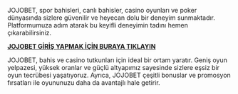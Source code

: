 JOJOBET, spor bahisleri, canlı bahisler, casino oyunları ve poker dünyasında sizlere güvenilir ve heyecan dolu bir deneyim sunmaktadır. Platformumuza adım atarak bu keyifli deneyimin tadını hemen çıkarabilirsiniz.

<b><a href="https://l24.im/XZR3QGt">JOJOBET GİRİŞ YAPMAK İÇİN BURAYA TIKLAYIN</a></b>

JOJOBET, bahis ve casino tutkunları için ideal bir ortam yaratır. Geniş oyun yelpazesi, yüksek oranlar ve güçlü altyapımız sayesinde sizlere eşsiz bir oyun tecrübesi yaşatıyoruz. Ayrıca, JOJOBET çeşitli bonuslar ve promosyon fırsatları ile oyununuzu daha da avantajlı hale getirir.
